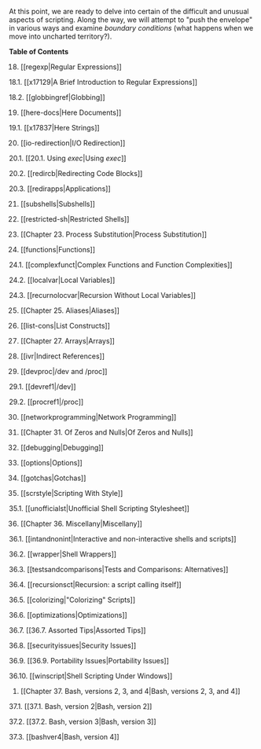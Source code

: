 At this point, we are ready to delve into certain of the difficult and unusual aspects of scripting. Along the way, we will attempt to "push the envelope" in various ways and examine _boundary conditions_ (what happens when we move into uncharted territory?).

**Table of Contents**

18. [[regexp|Regular Expressions]]

18.1. [[x17129|A Brief Introduction to Regular Expressions]]

18.2. [[globbingref|Globbing]]

19. [[here-docs|Here Documents]]

19.1. [[x17837|Here Strings]]

20. [[io-redirection|I/O Redirection]]

20.1. [[20.1. Using _exec_|Using _exec_]]

20.2. [[redircb|Redirecting Code Blocks]]

20.3. [[redirapps|Applications]]

21. [[subshells|Subshells]]

22. [[restricted-sh|Restricted Shells]]

23. [[Chapter 23. Process Substitution|Process Substitution]]

24. [[functions|Functions]]

24.1. [[complexfunct|Complex Functions and Function Complexities]]

24.2. [[localvar|Local Variables]]

24.3. [[recurnolocvar|Recursion Without Local Variables]]

25. [[Chapter 25. Aliases|Aliases]]

26. [[list-cons|List Constructs]]

27. [[Chapter 27. Arrays|Arrays]]

28. [[ivr|Indirect References]]

29. [[devproc|/dev and /proc]]

29.1. [[devref1|/dev]]

29.2. [[procref1|/proc]]

30. [[networkprogramming|Network Programming]]

31. [[Chapter 31. Of Zeros and Nulls|Of Zeros and Nulls]]

32. [[debugging|Debugging]]

33. [[options|Options]]

34. [[gotchas|Gotchas]]

35. [[scrstyle|Scripting With Style]]

35.1. [[unofficialst|Unofficial Shell Scripting Stylesheet]]

36. [[Chapter 36. Miscellany|Miscellany]]

36.1. [[intandnonint|Interactive and non-interactive shells and scripts]]

36.2. [[wrapper|Shell Wrappers]]

36.3. [[testsandcomparisons|Tests and Comparisons: Alternatives]]

36.4. [[recursionsct|Recursion: a script calling itself]]

36.5. [[colorizing|"Colorizing" Scripts]]

36.6. [[optimizations|Optimizations]]

36.7. [[36.7. Assorted Tips|Assorted Tips]]

36.8. [[securityissues|Security Issues]]

36.9. [[36.9. Portability Issues|Portability Issues]]

36.10. [[winscript|Shell Scripting Under Windows]]

1.  [[Chapter 37. Bash, versions 2, 3, and 4|Bash, versions 2, 3, and 4]]

37.1. [[37.1. Bash, version 2|Bash, version 2]]

37.2. [[37.2. Bash, version 3|Bash, version 3]]

37.3. [[bashver4|Bash, version 4]]
